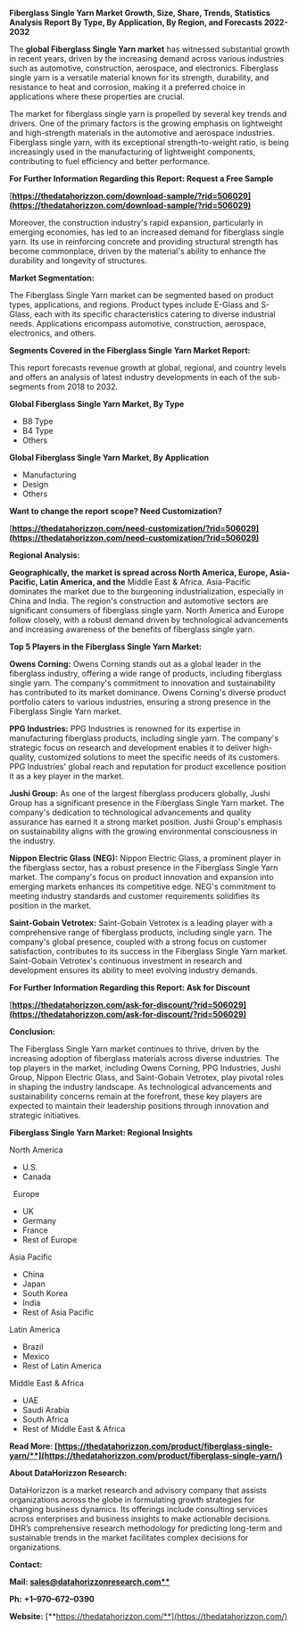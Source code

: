 ﻿**Fiberglass Single Yarn  Market Growth, Size, Share, Trends, Statistics Analysis Report By Type, By Application, By Region, and Forecasts 2022-2032**

The **global Fiberglass Single Yarn market** has witnessed substantial growth in recent years, driven by the increasing demand across various industries such as automotive, construction, aerospace, and electronics. Fiberglass single yarn is a versatile material known for its strength, durability, and resistance to heat and corrosion, making it a preferred choice in applications where these properties are crucial.

The market for fiberglass single yarn is propelled by several key trends and drivers. One of the primary factors is the growing emphasis on lightweight and high-strength materials in the automotive and aerospace industries. Fiberglass single yarn, with its exceptional strength-to-weight ratio, is being increasingly used in the manufacturing of lightweight components, contributing to fuel efficiency and better performance. 

**For Further Information Regarding this Report: Request a Free Sample**	

[**https://thedatahorizzon.com/download-sample/?rid=506029](https://thedatahorizzon.com/download-sample/?rid=506029)** 

Moreover, the construction industry's rapid expansion, particularly in emerging economies, has led to an increased demand for fiberglass single yarn. Its use in reinforcing concrete and providing structural strength has become commonplace, driven by the material's ability to enhance the durability and longevity of structures.

**Market Segmentation:**

The Fiberglass Single Yarn market can be segmented based on product types, applications, and regions. Product types include E-Glass and S-Glass, each with its specific characteristics catering to diverse  industrial needs. Applications encompass automotive, construction, aerospace, electronics, and others.

**Segments Covered in the Fiberglass Single Yarn Market Report:**

This report forecasts revenue growth at global, regional, and country levels and offers an analysis of latest industry developments in each of the sub-segments from 2018 to 2032.

**Global Fiberglass Single Yarn Market, By Type**

- B8 Type
- B4 Type
- Others

**Global Fiberglass Single Yarn Market, By Application**

- Manufacturing
- Design
- Others

**Want to change the report scope? Need Customization?**

[**https://thedatahorizzon.com/need-customization/?rid=506029](https://thedatahorizzon.com/need-customization/?rid=506029)** 

**Regional Analysis:**

**Geographically, the market is spread across North America, Europe, Asia-Pacific, Latin America, and the** Middle East & Africa. Asia-Pacific dominates the market due to the burgeoning industrialization, especially in China and India. The region's construction and automotive sectors are significant consumers of fiberglass single yarn. North America and Europe follow closely, with a robust demand driven by technological advancements and increasing awareness of the benefits of fiberglass single yarn.

**Top 5 Players in the Fiberglass Single Yarn Market:**

**Owens Corning:** Owens Corning stands out as a global leader in the fiberglass industry, offering a wide range of products, including fiberglass single yarn. The company's commitment to innovation and sustainability has contributed to its market dominance. Owens Corning's diverse product portfolio caters to various industries, ensuring a strong presence in the Fiberglass Single Yarn market.

**PPG Industries:** PPG Industries is renowned for its expertise in manufacturing fiberglass products, including single yarn. The company's strategic focus on research and development enables it to deliver high-quality, customized solutions to meet the specific needs of its customers. PPG Industries' global reach and reputation for product excellence position it as a key player in the market.

**Jushi Group:** As one of the largest fiberglass producers globally, Jushi Group has a significant presence in the Fiberglass Single Yarn market. The company's dedication to technological advancements and quality assurance has earned it a strong market position. Jushi Group's emphasis on sustainability aligns with the growing environmental consciousness in the industry.

**Nippon Electric Glass (NEG):** Nippon Electric Glass, a prominent player in the fiberglass sector, has a robust presence in the Fiberglass Single Yarn market. The company's focus on product innovation and expansion into emerging markets enhances its competitive edge. NEG's commitment to meeting industry standards and customer requirements solidifies its position in the market.

**Saint-Gobain Vetrotex:** Saint-Gobain Vetrotex is a leading player with a comprehensive range of fiberglass products, including single yarn. The company's global presence, coupled with a strong focus on customer satisfaction, contributes to its success in the Fiberglass Single Yarn market. Saint-Gobain Vetrotex's continuous investment in research and development ensures its ability to meet evolving industry demands.

**For Further Information Regarding this Report: Ask for Discount**	

[**https://thedatahorizzon.com/ask-for-discount/?rid=506029](https://thedatahorizzon.com/ask-for-discount/?rid=506029)** 

**Conclusion:**

The Fiberglass Single Yarn market continues to thrive, driven by the increasing adoption of fiberglass materials across diverse industries. The top players in the market, including Owens Corning, PPG Industries, Jushi Group, Nippon Electric Glass, and Saint-Gobain Vetrotex, play pivotal roles in shaping the industry landscape. As technological advancements and sustainability concerns remain at the forefront, these key players are expected to maintain their leadership positions through innovation and strategic initiatives.

**Fiberglass Single Yarn Market: Regional Insights**

North America

- U.S.
- Canada

` `Europe

- UK
- Germany
- France
- Rest of Europe

Asia Pacific

- China
- Japan
- South Korea
- India
- Rest of Asia Pacific

Latin America

- Brazil
- Mexico
- Rest of Latin America

Middle East & Africa

- UAE
- Saudi Arabia
- South Africa
- Rest of Middle East & Africa

**Read More: [https://thedatahorizzon.com/product/fiberglass-single-yarn/**](https://thedatahorizzon.com/product/fiberglass-single-yarn/)** 

**About DataHorizzon Research:**

DataHorizzon is a market research and advisory company that assists organizations across the globe in formulating growth strategies for changing business dynamics. Its offerings include consulting services across enterprises and business insights to make actionable decisions. DHR’s comprehensive research methodology for predicting long-term and sustainable trends in the market facilitates complex decisions for organizations.

**Contact:**

**Mail: [sales@datahorizzonresearch.com**](mailto:sales@datahorizzonresearch.com)**

**Ph:** **+1–970–672–0390**

**Website:** [**https://thedatahorizzon.com/**](https://thedatahorizzon.com/)

